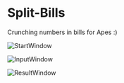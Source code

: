 # Split-Bills
Crunching numbers in bills for Apes :)


![StartWindow](https://github.com/ChrisBach/Split-Bills/assets/72986463/7194282f-cf6c-4e2a-8aa2-fcb2bb273476)

![InputWindow](https://github.com/ChrisBach/Split-Bills/assets/72986463/8b39d294-aa2e-4dc3-92d8-cda0edd29bde)

![ResultWindow](https://github.com/ChrisBach/Split-Bills/assets/72986463/97fa70c9-addc-4aac-871f-a3a8ef797a6d)
